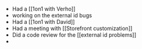 - Had a [[1on1 with Verho]]
- working on the external id bugs
- Had a [[1on1 with David]]
- Had a meeting with [[Storefront customization]]
- Did a code review for the [[external id problems]]
- 